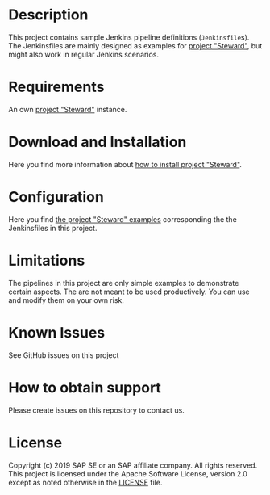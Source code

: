 # Description

This project contains sample Jenkins pipeline definitions (`Jenkinsfile`s). The Jenkinsfiles are mainly designed as examples for [project "Steward"](https://github.com/SAP/stewardci-core), but might also work in regular Jenkins scenarios.

# Requirements

An own [project "Steward"](https://github.com/SAP/stewardci-core) instance.

# Download and Installation

Here you find more information about [how to install project "Steward"](https://github.com/SAP/stewardci-core/tree/master/docs/install).

# Configuration

Here you find [the project "Steward" examples](https://github.com/SAP/stewardci-core/tree/master/docs/examples) corresponding the the Jenkinsfiles in this project.

# Limitations

The pipelines in this project are only simple examples to demonstrate certain aspects. The are not meant to be used productively. You can use and modify them on your own risk.

# Known Issues

See GitHub issues on this project

# How to obtain support

Please create issues on this repository to contact us.

# License

Copyright (c) 2019 SAP SE or an SAP affiliate company. All rights reserved. This project is licensed under the Apache Software License, version 2.0 except as noted otherwise in the [LICENSE](LICENSE) file.
